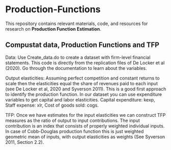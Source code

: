 # Production-Functions

This repository contains relevant materials, code, and resources for research on **Production Function Estimation**.

## Compustat data, Production Functions and TFP

Data: Use Create_data.do to create a dataset with firm-level financial statements. This code is directly from the replication files of De Locker et al (2020). Go through the documentation to learn about the variables.

Output elasticities: Assuming perfect competition and constant returns to scale then the elasticities equal the share of revenues paid to each input (see De Locker et al, 2020 and Syverson 2011). This is a good first approach to identify the production function. In our dataset you can use expenditure variables to get capital and labor elasticities. Capital expenditure: kexp, Staff expense: xlr, Cost of goods sold: cogs.

TFP: Once we have estimates for the input elasticities we can construct TFP measures as the ratio of output to input contributions. The input contribution is an index that consists of properly weighted individual inputs. In case of Cobb-Douglas production function this is just weighted geometric mean of inputs, with output elasticities as weights (See Syverson 2011, Section 2.2).
